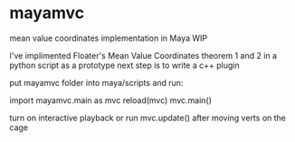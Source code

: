 mayamvc
=======

mean value coordinates implementation in Maya WIP

I've implimented Floater's Mean Value Coordinates theorem 1 and 2 in a python script as a prototype
next step is to write a c++ plugin

put mayamvc folder into maya/scripts and run:

import mayamvc.main as mvc
reload(mvc)
mvc.main()

turn on interactive playback or run mvc.update() after moving verts on the cage